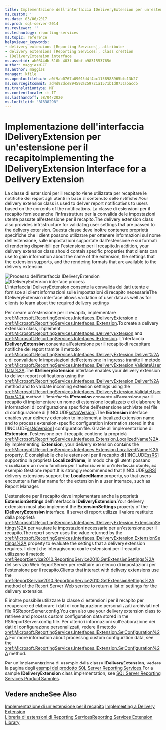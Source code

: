 ```yaml
---
title: Implementazione dell'interfaccia IDeliveryExtension per un'estensione per il recapito | Microsoft Docs
ms.custom: ''
ms.date: 03/06/2017
ms.prod: sql-server-2014
ms.reviewer: ''
ms.technology: reporting-services
ms.topic: reference
helpviewer_keywords:
- delivery extensions [Reporting Services], attributes
- delivery extensions [Reporting Services], class creation
- IDeliveryExtension interface
ms.assetid: ab0344db-510b-403f-8dbf-b9831553765d
author: maggiesMSFT
ms.author: maggies
manager: kfile
ms.openlocfilehash: a0f9ab0767a09016d4f4bc1158988965bfc13b27
ms.sourcegitcommit: ad4d92dce894592a259721a1571b1d8736abacdb
ms.translationtype: MT
ms.contentlocale: it-IT
ms.lasthandoff: 08/04/2020
ms.locfileid: "87638298"
---
```

# <a name="implementing-the-ideliveryextension-interface-for-a-delivery-extension"></a><span data-ttu-id="ae284-102">Implementazione dell'interfaccia IDeliveryExtension per un'estensione per il recapito</span><span class="sxs-lookup"><span data-stu-id="ae284-102">Implementing the IDeliveryExtension Interface for a Delivery Extension</span></span>
  <span data-ttu-id="ae284-103">La classe di estensioni per il recapito viene utilizzata per recapitare le notifiche dei report agli utenti in base al contenuto delle notifiche.</span><span class="sxs-lookup"><span data-stu-id="ae284-103">Your delivery extension class is used to deliver report notifications to users based on the contents of the notifications.</span></span> <span data-ttu-id="ae284-104">La classe di estensioni per il recapito fornisce anche l'infrastruttura per la convalida delle impostazioni utente passate all'estensione per il recapito.</span><span class="sxs-lookup"><span data-stu-id="ae284-104">The delivery extension class also provides infrastructure for validating user settings that are passed to the delivery extension.</span></span> <span data-ttu-id="ae284-105">Questa classe deve inoltre contenere proprietà specifiche che i client possono utilizzare per ottenere informazioni sul nome dell'estensione, sulle impostazioni supportate dall'estensione e sui formati di rendering disponibili per l'estensione per il recapito.</span><span class="sxs-lookup"><span data-stu-id="ae284-105">In addition, your delivery extension class should contain specific properties that clients can use to gain information about the name of the extension, the settings that the extension supports, and the rendering formats that are available to the delivery extension.</span></span>  
  
 <span data-ttu-id="ae284-106">![Processo dell'interfaccia IDeliveryExtension](../../media/bk-ext-02.gif "Processo dell'interfaccia IDeliveryExtension")</span><span class="sxs-lookup"><span data-stu-id="ae284-106">![IDeliveryExtension interface process](../../media/bk-ext-02.gif "IDeliveryExtension interface process")</span></span>  
<span data-ttu-id="ae284-107">L'interfaccia IDeliveryExtension consente la convalida dei dati utente e fornisce ai client informazioni sulle impostazioni di recapito necessarie</span><span class="sxs-lookup"><span data-stu-id="ae284-107">The IDeliveryExtension interface allows validation of user data as well as for clients to learn about the required delivery settings</span></span>  
  
 <span data-ttu-id="ae284-108">Per creare un'estensione per il recapito, implementare <xref:Microsoft.ReportingServices.Interfaces.IDeliveryExtension> e <xref:Microsoft.ReportingServices.Interfaces.IExtension>.</span><span class="sxs-lookup"><span data-stu-id="ae284-108">To create a delivery extension class, implement <xref:Microsoft.ReportingServices.Interfaces.IDeliveryExtension> and <xref:Microsoft.ReportingServices.Interfaces.IExtension>.</span></span> <span data-ttu-id="ae284-109">L'interfaccia **IDeliveryExtension** consente all'estensione per il recapito di recapitare notifiche dei report tramite il metodo <xref:Microsoft.ReportingServices.Interfaces.IDeliveryExtension.Deliver%2A> e di convalidare le impostazioni dell'estensione in ingresso tramite il metodo <xref:Microsoft.ReportingServices.Interfaces.IDeliveryExtension.ValidateUserData%2A>.</span><span class="sxs-lookup"><span data-stu-id="ae284-109">The **IDeliveryExtension** interface enables your delivery extension to deliver report notifications using the <xref:Microsoft.ReportingServices.Interfaces.IDeliveryExtension.Deliver%2A> method and to validate incoming extension settings using the <xref:Microsoft.ReportingServices.Interfaces.IDeliveryExtension.ValidateUserData%2A> method.</span></span> <span data-ttu-id="ae284-110">L'interfaccia **IExtension** consente all'estensione per il recapito di implementare un nome di estensione localizzato e di elaborare le informazioni di configurazione specifiche dell'estensione archiviate nel file di configurazione di [!INCLUDE[ssNoVersion](../../../includes/ssnoversion-md.md)].</span><span class="sxs-lookup"><span data-stu-id="ae284-110">The **IExtension** interface enables your delivery extension to implement a localized extension name and to process extension-specific configuration information stored in the [!INCLUDE[ssNoVersion](../../../includes/ssnoversion-md.md)] configuration file.</span></span> <span data-ttu-id="ae284-111">Grazie all'implementazione di **IExtension**, l'estensione per il recapito contiene la proprietà <xref:Microsoft.ReportingServices.Interfaces.Extension.LocalizedName%2A>.</span><span class="sxs-lookup"><span data-stu-id="ae284-111">By implementing **IExtension**, your delivery extension contains the <xref:Microsoft.ReportingServices.Interfaces.Extension.LocalizedName%2A> property.</span></span> <span data-ttu-id="ae284-112">È consigliabile che le estensioni per il recapito di [!INCLUDE[ssRS](../../../includes/ssrs.md)] supportino la proprietà **LocalizedName**, in modo che gli utenti possano visualizzare un nome familiare per l'estensione in un'interfaccia utente, ad esempio Gestione report.</span><span class="sxs-lookup"><span data-stu-id="ae284-112">It is strongly recommended that [!INCLUDE[ssRS](../../../includes/ssrs.md)] delivery extensions support the **LocalizedName** property, so that users encounter a familiar name for the extension in a user interface, such as Report Manager.</span></span>  
  
 <span data-ttu-id="ae284-113">L'estensione per il recapito deve implementare anche la proprietà **ExtensionSettings** dell'interfaccia **IDeliveryExtension**.</span><span class="sxs-lookup"><span data-stu-id="ae284-113">Your delivery extension must also implement the **ExtensionSettings** property of the **IDeliveryExtension** interface.</span></span> <span data-ttu-id="ae284-114">Il server di report utilizza il valore restituito dalla proprietà <xref:Microsoft.ReportingServices.Interfaces.IDeliveryExtension.ExtensionSettings%2A> per valutare le impostazioni necessarie per un'estensione per il recapito.</span><span class="sxs-lookup"><span data-stu-id="ae284-114">The report server uses the value returned by the <xref:Microsoft.ReportingServices.Interfaces.IDeliveryExtension.ExtensionSettings%2A> property to evaluate the settings that a delivery extension requires.</span></span> <span data-ttu-id="ae284-115">I client che interagiscono con le estensioni per il recapito utilizzano il metodo <xref:ReportService2010.ReportingService2010.GetExtensionSettings%2A> del servizio Web ReportServer per restituire un elenco di impostazioni per l'estensione per il recapito.</span><span class="sxs-lookup"><span data-stu-id="ae284-115">Clients that interact with delivery extensions use the <xref:ReportService2010.ReportingService2010.GetExtensionSettings%2A> method of the Report Server Web service to return a list of settings for the delivery extension.</span></span>  
  
 <span data-ttu-id="ae284-116">È inoltre possibile utilizzare la classe di estensioni per il recapito per recuperare ed elaborare i dati di configurazione personalizzati archiviati nel file RSReportServer.config.</span><span class="sxs-lookup"><span data-stu-id="ae284-116">You can also use your delivery extension class to retrieve and process custom configuration data stored in the RSReportServer.config file.</span></span> <span data-ttu-id="ae284-117">Per ulteriori informazioni sull'elaborazione dei dati di configurazione personalizzati, vedere il metodo <xref:Microsoft.ReportingServices.Interfaces.IExtension.SetConfiguration%2A>.</span><span class="sxs-lookup"><span data-stu-id="ae284-117">For more information about processing custom configuration data, see the <xref:Microsoft.ReportingServices.Interfaces.IExtension.SetConfiguration%2A> method.</span></span>  
  
 <span data-ttu-id="ae284-118">Per un'implementazione di esempio della classe **IDeliveryExtension**, vedere la pagina degli [esempi del prodotto SQL Server Reporting Services](https://go.microsoft.com/fwlink/?LinkId=177889).</span><span class="sxs-lookup"><span data-stu-id="ae284-118">For a sample **IDeliveryExtension** class implementation, see [SQL Server Reporting Services Product Samples](https://go.microsoft.com/fwlink/?LinkId=177889).</span></span>  
  
## <a name="see-also"></a><span data-ttu-id="ae284-119">Vedere anche</span><span class="sxs-lookup"><span data-stu-id="ae284-119">See Also</span></span>  
 <span data-ttu-id="ae284-120">[Implementazione di un'estensione per il recapito](../delivery-extension/implementing-a-delivery-extension.md) </span><span class="sxs-lookup"><span data-stu-id="ae284-120">[Implementing a Delivery Extension](../delivery-extension/implementing-a-delivery-extension.md) </span></span>  
 [<span data-ttu-id="ae284-121">Libreria di estensioni di Reporting Services</span><span class="sxs-lookup"><span data-stu-id="ae284-121">Reporting Services Extension Library</span></span>](../reporting-services-extension-library.md)  
  
  
